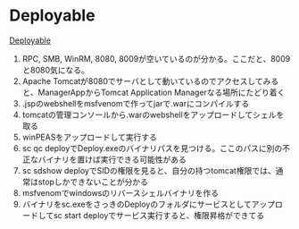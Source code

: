 # Deployable
[Deployable](https://www.youtube.com/watch?v=3YWOggMiKu4&list=PLeSXUd883dhjhV4MokruWYQWnhxsCPyUY&index=22)

1. RPC, SMB, WinRM, 8080, 8009が空いているのが分かる。ここだと、8009と8080気になる。
2. Apache Tomcatが8080でサーバとして動いているのでアクセスしてみると、ManagerAppからTomcat Application Managerなる場所にたどり着く
3. .jspのwebshellをmsfvenomで作ってjarで.warにコンパイルする
4. tomcatの管理コンソールから.warのwebshellをアップロードしてシェルを取る
5. winPEASをアップロードして実行する
6. sc qc deployでDeploy.exeのバイナリパスを見つける。ここのパスに別の不正なバイナリを置けば実行できる可能性がある
7. sc sdshow deployでSIDの権限を見ると、自分の持つtomcat権限では、通常はstopしかできないことが分かる
8. msfvenomでwindowsのリバースシェルバイナリを作る
9. バイナリをsc.exeをさっきのDeployのフォルダにサービスとしてアップロードしてsc start deployでサービス実行すると、権限昇格ができてる